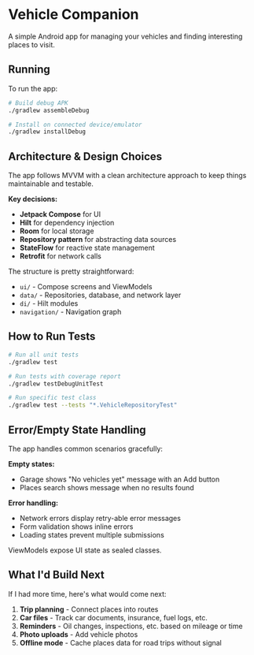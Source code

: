 # Vehicle Companion

A simple Android app for managing your vehicles and finding interesting places to visit.

## Running

To run the app:

```bash
# Build debug APK
./gradlew assembleDebug

# Install on connected device/emulator
./gradlew installDebug
```

## Architecture & Design Choices

The app follows MVVM with a clean architecture approach to keep things maintainable and testable.

**Key decisions:**

- **Jetpack Compose** for UI
- **Hilt** for dependency injection
- **Room** for local storage
- **Repository pattern** for abstracting data sources
- **StateFlow** for reactive state management
- **Retrofit** for network calls

The structure is pretty straightforward:

- `ui/` - Compose screens and ViewModels
- `data/` - Repositories, database, and network layer
- `di/` - Hilt modules
- `navigation/` - Navigation graph

## How to Run Tests

```bash
# Run all unit tests
./gradlew test

# Run tests with coverage report
./gradlew testDebugUnitTest

# Run specific test class
./gradlew test --tests "*.VehicleRepositoryTest"
```

## Error/Empty State Handling

The app handles common scenarios gracefully:

**Empty states:**

- Garage shows "No vehicles yet" message with an Add button
- Places search shows message when no results found

**Error handling:**

- Network errors display retry-able error messages
- Form validation shows inline errors
- Loading states prevent multiple submissions

ViewModels expose UI state as sealed classes.

## What I'd Build Next

If I had more time, here's what would come next:

1. **Trip planning** - Connect places into routes
2. **Car files** - Track car documents, insurance, fuel logs, etc.
3. **Reminders** - Oil changes, inspections, etc. based on mileage or time
4. **Photo uploads** - Add vehicle photos
5. **Offline mode** - Cache places data for road trips without signal
